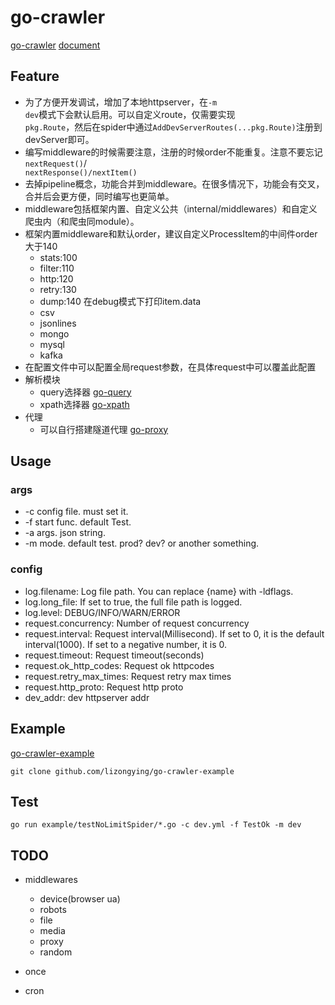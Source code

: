 # go-crawler

[go-crawler](https://github.com/lizongying/go-crawler)
[document](https://pkg.go.dev/github.com/lizongying/go-crawler)

## Feature

* 为了方便开发调试，增加了本地httpserver，在<code>-m dev</code>模式下会默认启用。可以自定义route，仅需要实现<code>
  pkg.Route</code>，然后在spider中通过<code>AddDevServerRoutes(...pkg.Route)</code>注册到devServer即可。
* 编写middleware的时候需要注意，注册的时候order不能重复。注意不要忘记<code>nextRequest()</code>/<code>
  nextResponse()/nextItem()</code>
* 去掉pipeline概念，功能合并到middleware。在很多情况下，功能会有交叉，合并后会更方便，同时编写也更简单。
* middleware包括框架内置、自定义公共（internal/middlewares）和自定义爬虫内（和爬虫同module）。
* 框架内置middleware和默认order，建议自定义ProcessItem的中间件order大于140
    * stats:100
    * filter:110
    * http:120
    * retry:130
    * dump:140 在debug模式下打印item.data
    * csv
    * jsonlines
    * mongo
    * mysql
    * kafka
* 在配置文件中可以配置全局request参数，在具体request中可以覆盖此配置
* 解析模块
    * query选择器 [go-query](https://github.com/lizongying/go-query)
    * xpath选择器 [go-xpath](https://github.com/lizongying/go-xpath)
* 代理
    * 可以自行搭建隧道代理 [go-proxy](https://github.com/lizongying/go-proxy)

## Usage

### args

* -c config file. must set it.
* -f start func. default Test.
* -a args. json string.
* -m mode. default test. prod? dev? or another something.

### config

* log.filename: Log file path. You can replace {name} with -ldflags.
* log.long_file: If set to true, the full file path is logged.
* log.level: DEBUG/INFO/WARN/ERROR
* request.concurrency: Number of request concurrency
* request.interval: Request interval(Millisecond). If set to 0, it is the default interval(1000). If set to a negative number,
  it is 0.
* request.timeout: Request timeout(seconds)
* request.ok_http_codes: Request ok httpcodes
* request.retry_max_times: Request retry max times
* request.http_proto: Request http proto
* dev_addr: dev httpserver addr

## Example

[go-crawler-example](https://github.com/lizongying/go-crawler-example)

```shell
git clone github.com/lizongying/go-crawler-example
```

## Test

```shell
go run example/testNoLimitSpider/*.go -c dev.yml -f TestOk -m dev

```

## TODO

* middlewares
    * device(browser ua)
    * robots
    * file
    * media
    * proxy
    * random

* once
* cron

